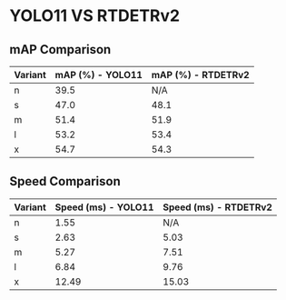 ---
---

# YOLO11 VS RTDETRv2

## mAP Comparison

| Variant | mAP (%) - YOLO11 | mAP (%) - RTDETRv2 |
| ------- | ---------------- | ------------------ |
| n       | 39.5             | N/A                |
| s       | 47.0             | 48.1               |
| m       | 51.4             | 51.9               |
| l       | 53.2             | 53.4               |
| x       | 54.7             | 54.3               |

## Speed Comparison

| Variant | Speed (ms) - YOLO11 | Speed (ms) - RTDETRv2 |
| ------- | ------------------- | --------------------- |
| n       | 1.55                | N/A                   |
| s       | 2.63                | 5.03                  |
| m       | 5.27                | 7.51                  |
| l       | 6.84                | 9.76                  |
| x       | 12.49               | 15.03                 |
